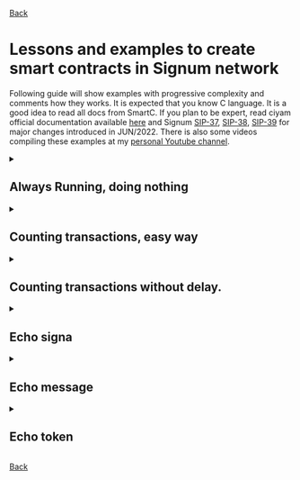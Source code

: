 [Back](./README.md)

# Lessons and examples to create smart contracts in Signum network
Following guide will show examples with progressive complexity and comments how they works. It is expected that you know C language. It is a good idea to read all docs from SmartC. If you plan to be expert, read ciyam official documentation available [here](https://ciyam.org/at/) and Signum [SIP-37](https://github.com/signum-network/SIPs/blob/master/SIP/sip-37.md), [SIP-38](https://github.com/signum-network/SIPs/blob/master/SIP/sip-38.md), [SIP-39](https://github.com/signum-network/SIPs/blob/master/SIP/sip-39.md) for major changes introduced in JUN/2022. There is also some videos compiling these examples at my [personal Youtube channel](https://www.youtube.com/playlist?list=PLyu0NNtb1eg3Gcg2JCrOle8MjtuFPb-Gi).

<details>
<summary>

## Always Running, doing nothing
</summary>

```c
#program name alwaysRuning
#program description Always Running, doing nothing
#program activationAmount 0
#pragma maxAuxVars 0

while (true) {
    sleep;
}
```
* This contract has no functions, API, nor variable declared.
* Macro `#pragma` can set some specific behaviour of compiler, in this case it will set compiler to use no auxiliary variable (they act as registers for operations). Default value is 3, but here we do not need any.
* Only one global statement, `while (true)` is used to make an infinite loop.
* Keyword `sleep 1` will stop the contract process at current block and resumes execution at the next block.
* It will keep in this loop until there is no more balance at the contract, then it will be frozen until it receives more balance.
* Activation amount zero means that the contract will be always active, even if there was a `exit` statement.
</details>
<details>
<summary>

## Counting transactions, easy way
</summary>

```c
#program name CountingTxDelayed
#program description Counting transactions, easy way
#program activationAmount 0.1

void main(void) {
    long counter, txid;
    getNextTx();
    counter++;
}
```
* The `main` function is the entry point when contract gets an activation. Contract can be finished in this function via `return`, `exit` or at the end of function.
* If two transactions are received by this contract, the first one will be processed and the contract will enter finished state. In the next block it will be activated again with the second transaction that was not processed in previous block height. This means, if this contract receives 10 messages at some block, it will take 10 blocks to finish counting them.
* When the contract is created, all memory is set to zero. So variable counter will start from zero and keep increasing every block it has received TXs.
* Activation amount 0.1 means that the contract will only count the transactions that send at least this amount. If a transaction with .99999999 is received, the balance will the added to the contract but it will not be counted.
</details>
<details>
<summary>

## Counting transactions without delay.
</summary>

```c
#program name CountingTx
#program description Counting transactions without delay
#program activationAmount 0.1

long counter;

void main(void) {
    long txid;
    while ((txid = getNextTx() != 0) {
        // Process transaction in a specific function
        processTX();
    }
    // Optional function to make something after all transactions processed
    // clean_up();
}

void processTX(void){
    const counter = 10;
    counter++;
}
```
* It is presented the built-in function `getNextTx()` that will return the transaction Id of the next transaction. It stores internally the timestamp of last received transaction and returns zero if there is no more pending transactions.
* The while loop will be executed for all pending messages. When txid is zero, the contract can be finished.
* Counter value will be set to 10 during contract deployment (keyword const!). Then it will be increased for each new valid tx received. Const expressions are 'executed' only at the deployment.
* counter is global variable just to show how to declare it. It is more effective to have a global variable than sending it to functions. If a variable is used only in one function, use the local scope.
</details>
<details>
<summary>

## Echo signa
</summary>

```c
#program name EchoSigna
#program description Returns the received amount to the sender.
#program activationAmount 0.5

while (true) {
    long txid;
    while ((txid = getNextTx() != 0) {
        sendAmount(getAmount(txid), getSender(txid))
    }
    // After all transactions processed
    sendBalance(getCreator());
}
```
* `#program activationAmount 0.5` ensures that only transactions with an amount greater or equal 0.5 signa will be processed. The returned amount will be only the value above activation amount.
* For every transaction processed, some unspent balance will build up in the contract. To avoid this situation, after all transactions were processed in current block, the contract sends all remaining balance to the creator.
* `getAmount`: returns the amount in NQT of a given transaction id.
* `getSender`: returns the account id of sender of a given transaction id.
* `sendAmount`: sends a given amount of Signa to a recipient.
* `sendBalance`: sends all contract balance to a recipient. The execution is halted after the transaction is sent.
</details>
<details>
<summary>

## Echo message
</summary>

```c
#program name EchoMessage
#program description Reads first page of message (32 bytes) and sends back to sender. \
 Also sends back 95% of the amount sent.
#program activationAmount 0.5

struct TXINFO {
   long txid;
   long sender;
   fixed amount;
   long message[4];
} currentTX;

void main () {
    while ((currentTX.txid = getNextTx()) != 0) {
        getDetails();
        processTX();
    }
    // After all transactions processed
    // cleanUp();
}

void getDetails() {
    currentTX.sender = getSender(currentTX.txid);
    currentTX.amount = getAmountFx(currentTX.txid);
    readMessage(currentTX.txid, 0, currentTX.message);
}

void processTX() {
    sendAmountAndMessageFx(
        currentTX.amount * 0.95,
        currentTX.message,
        currentTX.sender
    );
}
```
* In this contract the Signa amount is handled with fixed point variables. They have the same 8 decimal numbers the people is used to and can be calculated with operators + - * / >> and <<. Useful to make calculations. All built-in functions that handle Signa balance have a fixed point version that ends with Fx.
* Balance will build up in the contract because there is no cleanUp function defined.
</details>
<details>
<summary>

## Echo token
</summary>

```c
#program name EchoToken
#program description Returns the assets received.
#program activationAmount 0.5

struct TXINFO {
   long txid;
   long sender;
   long assets[4];
} currentTX;

void main () {
    while ((currentTX.txid = getNextTx()) != 0) {
        getDetails();
        processTX();
    }
    // After all transactions processed
    cleanUp();
}

void getDetails() {
    currentTX.sender = getSender(currentTX.txid);
    readAssets(currentTX.txid, currentTX.assets);
}

void processTX() {
    for (long i = 0; i < 4; i++) {
        if (currentTX.assets[i] == 0) {
            // Zero means no more assets in incoming transaction
            return;
        }
        sendQuantity(
            getQuantity(currentTX.txid, currentTX.assets[i]),
            currentTX.assets[i],
            currentTX.sender
        );
    }
}

void cleanUp() {
    fixed excessBalance;
    excessBalance = getCurrentBalanceFx() - 0.5;
    if (excessBalance > 0) {
        sendAmountFx(excessBalance, getCreator());
    }
}
```
* Assets amount is called "quantity" and always returned as long (QNT), because it is not possible to know how many decimals they have.
* To avoid balance build up in the contract, any Signa amount and unspent activation amount is sent to creator if more than 0.5 Signa.
* If `sendBalance` is used in cleanUp, the contract would also stop execution. But the next transaction will reactivate the contract and it will reach the end of void function, so halting again. Only when another transaction is received, the contract will start again at the main function and process the two enqueued transactions.
</details>

[Back](./README.md)
